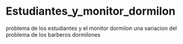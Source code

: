 # Estudiantes_y_monitor_dormilon
problema de los estudiantes y el monitor dormilon una variacion del problema de los barberos dormilones 
